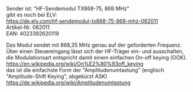 Sender ist: "HF-Sendemodul TX868-75, 868 MHz"  
gibt es noch bei ELV:  
https://de.elv.com/hf-sendemodul-tx868-75-868-mhz-062011  
Artikel-Nr. 062011  
EAN: 4023392620119  

Das Modul sendet mit 868,35 MHz genau auf der geforderten Frequenz.   
Über einen Steuereingang lässt sich der HF-Träger ein- und ausschalten, die Modulationsart entspricht damit einem einfachen On-off keying (OOK).  
https://en.wikipedia.org/wiki/On%E2%80%93off_keying  
das ist die einfachste Form der "Amplitudenumtastung" (englisch "Amplitude-Shift Keying", abgekürzt ASK)  
https://de.wikipedia.org/wiki/Amplitudenumtastung  

